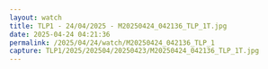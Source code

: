 ```yaml
---
layout: watch
title: TLP1 - 24/04/2025 - M20250424_042136_TLP_1T.jpg
date: 2025-04-24 04:21:36
permalink: /2025/04/24/watch/M20250424_042136_TLP_1
capture: TLP1/2025/202504/20250423/M20250424_042136_TLP_1T.jpg
---
```

